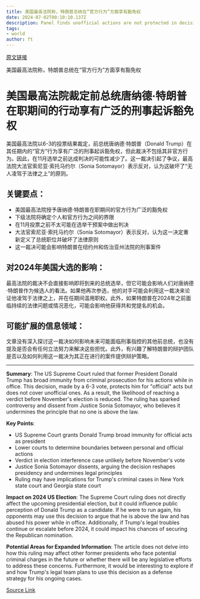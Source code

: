 ```yaml
---
title: 美国最高法院称，特朗普总统在“官方行为”方面享有豁免权
date: 2024-07-02T00:10:10.137Z
description: Panel finds unofficial actions are not protected in decision likely to delay federal trial beyond November election
tags: 
- world
author: ft
---
```


[原文链接](https://ft.com/content/3aee93fb-9bae-4783-be01-d471f99d16a6)

美国最高法院称，特朗普总统在“官方行为”方面享有豁免权

# 美国最高法院裁定前总统唐纳德·特朗普在职期间的行动享有广泛的刑事起诉豁免权

美国最高法院以6-3的投票结果裁定，前总统唐纳德·特朗普（Donald Trump）在其任期内的“官方”行为享有广泛的刑事起诉豁免权，但此裁决不包括其非官方行为。因此，在11月选举之前达成判决的可能性减少了。这一裁决引起了争议，最高法院大法官索尼亚·索托马约尔（Sonia Sotomayor）表示反对，认为这破坏了“无人凌驾于法律之上”的原则。

## 关键要点：
- 美国最高法院授予唐纳德·特朗普在职期间的官方行为广泛的豁免权
- 下级法院将确定个人和官方行为之间的界限
- 在11月投票之前不太可能在选举干预案中做出判决
- 大法官索尼亚·索托马约尔（Sonia Sotomayor）表示反对，认为这一决定重新定义了总统职位并破坏了法律原则
- 这一裁决可能会影响特朗普在纽约州和佐治亚州法院的刑事案件

## 对2024年美国大选的影响：
最高法院的裁决不会直接影响即将到来的总统选举，但它可能会影响人们对唐纳德·特朗普作为候选人的看法。如果他再次参选，他的对手可能会利用这一裁决来论证他凌驾于法律之上，并在任期间滥用职权。此外，如果特朗普在2024年之前面临持续的法律问题或情况恶化，可能会影响他获得共和党提名的机会。

## 可能扩展的信息领域：
文章没有深入探讨这一裁决如何影响未来可能面临刑事指控的其他前总统，也没有提及是否会有任何立法努力来解决这些担忧。此外，有兴趣了解特朗普的辩护团队是否以及如何利用这一裁决为其正在进行的案件提供辩护策略。

---

 **Summary**: The US Supreme Court ruled that former President Donald Trump has broad immunity from criminal prosecution for his actions while in office. This decision, made by a 6-3 vote, protects him for "official" acts but does not cover unofficial ones. As a result, the likelihood of reaching a verdict before November's election is reduced. The ruling has sparked controversy and dissent from Justice Sonia Sotomayor, who believes it undermines the principle that no one is above the law.

**Key Points**:
- US Supreme Court grants Donald Trump broad immunity for official acts as president
- Lower courts to determine boundaries between personal and official actions
- Verdict in election interference case unlikely before November's vote
- Justice Sonia Sotomayor dissents, arguing the decision reshapes presidency and undermines legal principles
- Ruling may have implications for Trump's criminal cases in New York state court and Georgia state court

**Impact on 2024 US Election**: The Supreme Court ruling does not directly affect the upcoming presidential election, but it could influence public perception of Donald Trump as a candidate. If he were to run again, his opponents may use this decision to argue that he is above the law and has abused his power while in office. Additionally, if Trump's legal troubles continue or escalate before 2024, it could impact his chances of securing the Republican nomination.

**Potential Areas for Expanded Information**: The article does not delve into how this ruling may affect other former presidents who face potential criminal charges in the future or whether there will be any legislative efforts to address these concerns. Furthermore, it would be interesting to explore if and how Trump's legal team plans to use this decision as a defense strategy for his ongoing cases.

[Source Link](https://ft.com/content/3aee93fb-9bae-4783-be01-d471f99d16a6)


